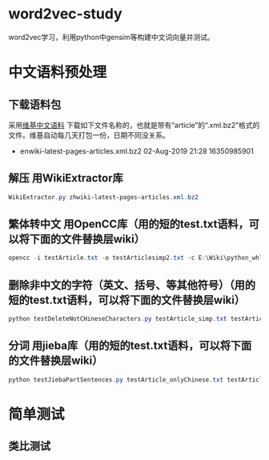 # word2vec-study

word2vec学习，利用python中gensim等构建中文词向量并测试。

# 中文语料预处理

## 下载语料包
采用[维基中文语料](https://dumps.wikimedia.org/enwiki/latest/)
下载如下文件名称的，也就是带有“article”的“.xml.bz2”格式的文件。维基自动每几天打包一份，日期不同没关系。

- enwiki-latest-pages-articles.xml.bz2               02-Aug-2019 21:28         16350985901

## 解压 用WikiExtractor库
```powershell
WikiExtractor.py zhwiki-latest-pages-articles.xml.bz2
```

## 繁体转中文 用OpenCC库（用的短的test.txt语料，可以将下面的文件替换层wiki）
```powershell
opencc -i testArticle.txt -o testArticlesimp2.txt -c E:\Wiki\python_whl\opencc-1.0.4\share\opencc\t2s.json
```
## 删除非中文的字符（英文、括号、等其他符号）（用的短的test.txt语料，可以将下面的文件替换层wiki）
```powershell
python testDeleteNotCHineseCharacters.py testArticle_simp.txt testArticle_onlyChinese.txt
```
## 分词 用jieba库（用的短的test.txt语料，可以将下面的文件替换层wiki）
```powershell
python testJiebaPartSentences.py testArticle_onlyChinese.txt testArticle_words.txt
```
# 简单测试
## 类比测试
## 
